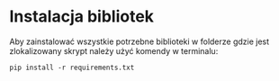 # Instalacja bibliotek

Aby zainstalować wszystkie potrzebne biblioteki w folderze gdzie jest zlokalizowany skrypt należy użyć komendy w terminalu:

    pip install -r requirements.txt
